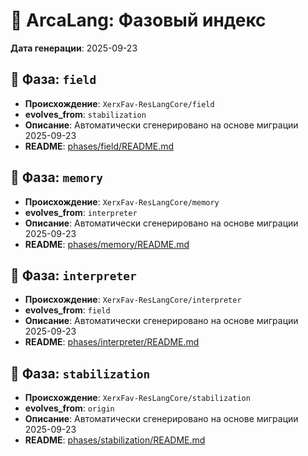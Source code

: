 # 🧭 ArcaLang: Фазовый индекс
**Дата генерации**: 2025-09-23

## 🔹 Фаза: `field`
- **Происхождение**: `XerxFav-ResLangCore/field`
- **evolves_from**: `stabilization`
- **Описание**:   Автоматически сгенерировано на основе миграции 2025-09-23
- **README**: [phases/field/README.md](../../phases/field/README.md)

## 🔹 Фаза: `memory`
- **Происхождение**: `XerxFav-ResLangCore/memory`
- **evolves_from**: `interpreter`
- **Описание**:   Автоматически сгенерировано на основе миграции 2025-09-23
- **README**: [phases/memory/README.md](../../phases/memory/README.md)

## 🔹 Фаза: `interpreter`
- **Происхождение**: `XerxFav-ResLangCore/interpreter`
- **evolves_from**: `field`
- **Описание**:   Автоматически сгенерировано на основе миграции 2025-09-23
- **README**: [phases/interpreter/README.md](../../phases/interpreter/README.md)

## 🔹 Фаза: `stabilization`
- **Происхождение**: `XerxFav-ResLangCore/stabilization`
- **evolves_from**: `origin`
- **Описание**:   Автоматически сгенерировано на основе миграции 2025-09-23
- **README**: [phases/stabilization/README.md](../../phases/stabilization/README.md)

